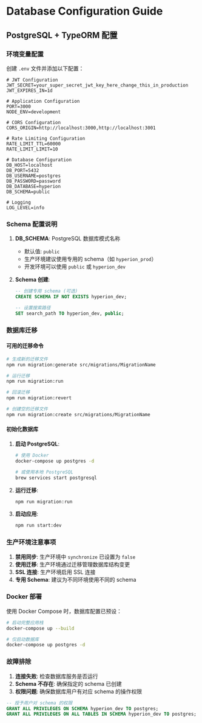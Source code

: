 # Database Configuration Guide

## PostgreSQL + TypeORM 配置

### 环境变量配置

创建 `.env` 文件并添加以下配置：

```env
# JWT Configuration
JWT_SECRET=your_super_secret_jwt_key_here_change_this_in_production
JWT_EXPIRES_IN=1d

# Application Configuration
PORT=3000
NODE_ENV=development

# CORS Configuration
CORS_ORIGIN=http://localhost:3000,http://localhost:3001

# Rate Limiting Configuration
RATE_LIMIT_TTL=60000
RATE_LIMIT_LIMIT=10

# Database Configuration
DB_HOST=localhost
DB_PORT=5432
DB_USERNAME=postgres
DB_PASSWORD=password
DB_DATABASE=hyperion
DB_SCHEMA=public

# Logging
LOG_LEVEL=info
```

### Schema 配置说明

1. **DB_SCHEMA**: PostgreSQL 数据库模式名称
   - 默认值: `public`
   - 生产环境建议使用专用的 schema（如 `hyperion_prod`）
   - 开发环境可以使用 `public` 或 `hyperion_dev`

2. **Schema 创建**:

   ```sql
   -- 创建专用 schema (可选)
   CREATE SCHEMA IF NOT EXISTS hyperion_dev;

   -- 设置搜索路径
   SET search_path TO hyperion_dev, public;
   ```

### 数据库迁移

#### 可用的迁移命令

```bash
# 生成新的迁移文件
npm run migration:generate src/migrations/MigrationName

# 运行迁移
npm run migration:run

# 回滚迁移
npm run migration:revert

# 创建空的迁移文件
npm run migration:create src/migrations/MigrationName
```

#### 初始化数据库

1. **启动 PostgreSQL**:

   ```bash
   # 使用 Docker
   docker-compose up postgres -d

   # 或使用本地 PostgreSQL
   brew services start postgresql
   ```

2. **运行迁移**:

   ```bash
   npm run migration:run
   ```

3. **启动应用**:
   ```bash
   npm run start:dev
   ```

### 生产环境注意事项

1. **禁用同步**: 生产环境中 `synchronize` 已设置为 `false`
2. **使用迁移**: 生产环境通过迁移管理数据库结构变更
3. **SSL 连接**: 生产环境启用 SSL 连接
4. **专用 Schema**: 建议为不同环境使用不同的 schema

### Docker 部署

使用 Docker Compose 时，数据库配置已预设：

```bash
# 启动完整应用栈
docker-compose up --build

# 仅启动数据库
docker-compose up postgres -d
```

### 故障排除

1. **连接失败**: 检查数据库服务是否运行
2. **Schema 不存在**: 确保指定的 schema 已创建
3. **权限问题**: 确保数据库用户有对应 schema 的操作权限

```sql
-- 授予用户对 schema 的权限
GRANT ALL PRIVILEGES ON SCHEMA hyperion_dev TO postgres;
GRANT ALL PRIVILEGES ON ALL TABLES IN SCHEMA hyperion_dev TO postgres;
```
